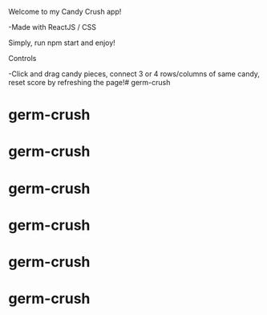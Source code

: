 Welcome to my Candy Crush app!

-Made with ReactJS / CSS

Simply, run npm start and enjoy!

Controls

-Click and drag candy pieces, connect 3 or 4 rows/columns of same candy, reset score by refreshing the page!# germ-crush
# germ-crush
# germ-crush
# germ-crush
# germ-crush
# germ-crush
# germ-crush
